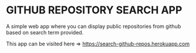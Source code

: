 # GITHUB REPOSITORY SEARCH APP

A simple web app where you can display public repositories from github based on search term provided. 

This app can be visited here => https://search-github-repos.herokuapp.com
